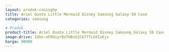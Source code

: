 ```yaml
---
layout: produk-casinghp
title: Ariel Quote Little Mermaid Disney Samsung Galaxy S9 Case
categories: samsung

# Produk
product-title: Ariel Quote Little Mermaid Disney Samsung Galaxy S9 Case
image-drive: 1Xbn-eFRUiyrDoTH6nS3lk77fLU4IvKjx
harga: 90000
---
```

